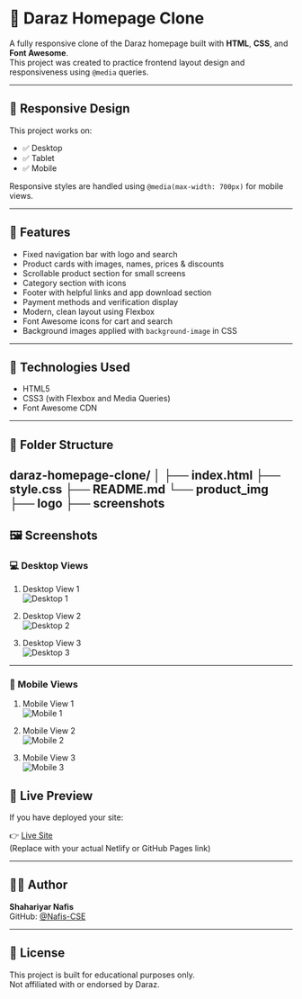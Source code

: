 # 🛒 Daraz Homepage Clone

A fully responsive clone of the Daraz homepage built with **HTML**, **CSS**, and **Font Awesome**.  
This project was created to practice frontend layout design and responsiveness using `@media` queries.

---

## 📱 Responsive Design

This project works on:
- ✅ Desktop
- ✅ Tablet
- ✅ Mobile

Responsive styles are handled using `@media(max-width: 700px)` for mobile views.

---

## 🚀 Features

- Fixed navigation bar with logo and search
- Product cards with images, names, prices & discounts
- Scrollable product section for small screens
- Category section with icons
- Footer with helpful links and app download section
- Payment methods and verification display
- Modern, clean layout using Flexbox
- Font Awesome icons for cart and search
- Background images applied with `background-image` in CSS

---

## 🧰 Technologies Used

- HTML5
- CSS3 (with Flexbox and Media Queries)
- Font Awesome CDN

---

## 📁 Folder Structure

daraz-homepage-clone/
│
├── index.html
├── style.css
├── README.md
└── product_img
├── logo
├── screenshots
---

## 🖼️ Screenshots

### 💻 Desktop Views

1. Desktop View 1  
![Desktop 1](screenshots/desktop1.png)

2. Desktop View 2  
![Desktop 2](screenshots/desktop2.png)

3. Desktop View 3  
![Desktop 3](screenshots/desktop3.png)

---

### 📱 Mobile Views

1. Mobile View 1  
![Mobile 1](screenshots/mobile1.jpg)

2. Mobile View 2  
![Mobile 2](screenshots/mobile2.jpg)

3. Mobile View 3  
![Mobile 3](screenshots/mobile3.jpg)


## 🔗 Live Preview

If you have deployed your site:

👉 [Live Site](https://your-live-link.netlify.app)  
(Replace with your actual Netlify or GitHub Pages link)

---

## 👨‍💻 Author

**Shahariyar Nafis**  
GitHub: [@Nafis-CSE](https://github.com/Nafis-CSE)

---

## 📜 License

This project is built for educational purposes only.  
Not affiliated with or endorsed by Daraz.

